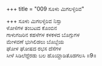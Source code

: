 +++
title = "009 ಸೂಳು ಮಿಗಲಳ್ಳಿರಿವ"

+++
ಸೂಳು ಮಿಗಲಳ್ಳಿರಿವ ನಿಸ್ಸಾ  
ಳೋಳಿಗಳ ತಂಬಟದ ಕೊಂಬಿನ  
ಗಾಳುಗಜರಿನ ಕಹಳೆಗಳ ಕಳಕಳದ ಬೊಗ್ಗುಗಳ  
ಮೇಳವಣೆ ಭುಗಿಲಿಡಲು ಬೊಬ್ಬೆಯ  
ಘೋಳ ಘೋಷದ ರಭಸ ದೆಸೆಗಳ  
ಸೀಳೆ ಸಿಡಿಲೆದ್ದೆರಡು ಬಲ ಹೊಯ್ದಾಡಿತೊಡಗಲಸಿ      ॥9॥